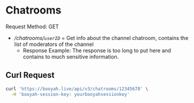 # Chatrooms

Request Method: GET

* */chatrooms/`userID`* = Get info about the channel chatroom, contains the list of moderators of the channel
  * Response Example: The response is too long to put here and contains to much sensitive information.

## Curl Request

```bash
curl 'https://booyah.live/api/v3/chatrooms/12345678' \
  -H 'booyah-session-key: yourbooyahsessionkey'
```
